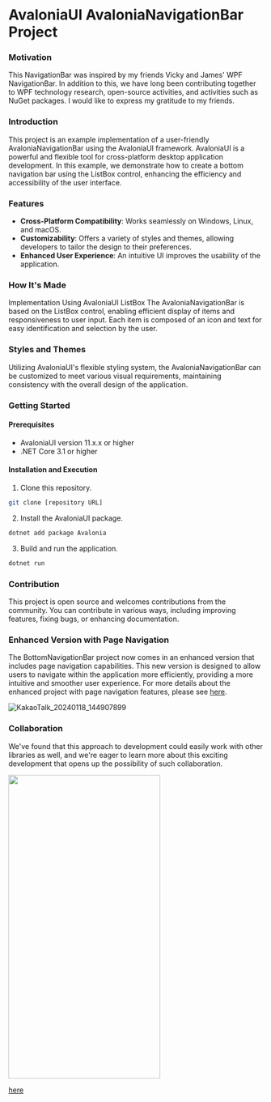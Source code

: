 # AvaloniaUI AvaloniaNavigationBar Project

### Motivation
This NavigationBar was inspired by my friends Vicky and James' WPF NavigationBar. In addition to this, we have long been contributing together to WPF technology research, open-source activities, and activities such as NuGet packages. I would like to express my gratitude to my friends.

### Introduction
This project is an example implementation of a user-friendly AvaloniaNavigationBar using the AvaloniaUI framework. AvaloniaUI is a powerful and flexible tool for cross-platform desktop application development. In this example, we demonstrate how to create a bottom navigation bar using the ListBox control, enhancing the efficiency and accessibility of the user interface.

### Features
- **Cross-Platform Compatibility**: Works seamlessly on Windows, Linux, and macOS.
- **Customizability**: Offers a variety of styles and themes, allowing developers to tailor the design to their preferences.
- **Enhanced User Experience**: An intuitive UI improves the usability of the application.
### How It's Made
Implementation Using AvaloniaUI ListBox
The AvaloniaNavigationBar is based on the ListBox control, enabling efficient display of items and responsiveness to user input. Each item is composed of an icon and text for easy identification and selection by the user.

### Styles and Themes
Utilizing AvaloniaUI's flexible styling system, the AvaloniaNavigationBar can be customized to meet various visual requirements, maintaining consistency with the overall design of the application.

### Getting Started
#### Prerequisites
- AvaloniaUI version 11.x.x or higher
- .NET Core 3.1 or higher
#### Installation and Execution
1. Clone this repository.
``` bash
git clone [repository URL]
```
2. Install the AvaloniaUI package.
```csharp
dotnet add package Avalonia
```
3. Build and run the application.
```csharp
dotnet run
```
### Contribution
This project is open source and welcomes contributions from the community. You can contribute in various ways, including improving features, fixing bugs, or enhancing documentation.

### Enhanced Version with Page Navigation
The BottomNavigationBar project now comes in an enhanced version that includes page navigation capabilities. This new version is designed to allow users to navigate within the application more efficiently, providing a more intuitive and smoother user experience. For more details about the enhanced project with page navigation features, please see [here](https://github.com/lukewire129/AvaloniaNavigationPage).

![KakaoTalk_20240118_144907899](https://lukewire129.github.io/navigationbar-avaloniaui/54387261/1d2607c2-1ad6-42f5-af75-276e03f66855)

### Collaboration
We've found that this approach to development could easily work with other libraries as well, and we're eager to learn more about this exciting development that opens up the possibility of such collaboration.

<img width=300px; height=600px; src="https://lukewire129.github.io/navigationbar-avaloniaui/54387261/8edbce8b-b23c-4937-b9d5-d714879209b3" >

[here](https://github.com/AvaloniaInside/Shell)
